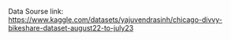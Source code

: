 Data Sourse link: https://www.kaggle.com/datasets/yajuvendrasinh/chicago-divvy-bikeshare-dataset-august22-to-july23
